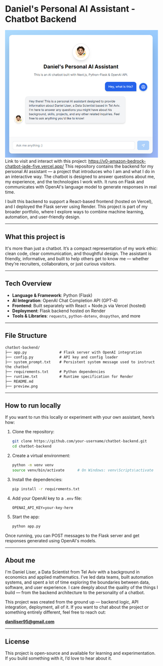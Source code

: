 # Daniel's Personal AI Assistant - Chatbot Backend
![Chatbot Preview](preview.png)
Link to visit and interact with this project: https://v0-amazon-bedrock-chatbot-jade-five.vercel.app/
This repository contains the backend for my personal AI assistant — a project that introduces who I am and what I do in an interactive way. The chatbot is designed to answer questions about me, my experience, and the technologies I work with. It runs on Flask and communicates with OpenAI's language model to generate responses in real time.

I built this backend to support a React-based frontend (hosted on Vercel), and I deployed the Flask server using Render. This project is part of my broader portfolio, where I explore ways to combine machine learning, automation, and user-friendly design.

---

## What this project is

It's more than just a chatbot. It’s a compact representation of my work ethic: clean code, clear communication, and thoughtful design. The assistant is friendly, informative, and built to help others get to know me — whether they’re recruiters, collaborators, or just curious visitors.

---

## Tech Overview

- **Language & Framework**: Python (Flask)
- **AI Integration**: OpenAI Chat Completion API (GPT-4)
- **Frontend**: Built separately with React + Node.js via Vercel (hosted)
- **Deployment**: Flask backend hosted on Render
- **Tools & Libraries**: `requests`, `python-dotenv`, `dnspython`, and more

---

## File Structure

```
chatbot-backend/
├── app.py               # Flask server with OpenAI integration
├── config.py            # API key and config loader
├── system_prompt.txt    # Persistent system message used to instruct the chatbot
├── requirements.txt     # Python dependencies
├── runtime.txt          # Runtime specification for Render
├── README.md
├── preview.png 
```

---

## How to run locally

If you want to run this locally or experiment with your own assistant, here’s how:

1. Clone the repository:
   ```bash
   git clone https://github.com/your-username/chatbot-backend.git
   cd chatbot-backend
   ```

2. Create a virtual environment:
   ```bash
   python -m venv venv
   source venv/bin/activate      # On Windows: venv\Scripts\activate
   ```

3. Install the dependencies:
   ```bash
   pip install -r requirements.txt
   ```

4. Add your OpenAI key to a `.env` file:
   ```
   OPENAI_API_KEY=your-key-here
   ```

5. Start the app:
   ```bash
   python app.py
   ```

Once running, you can POST messages to the Flask server and get responses generated using OpenAI's models.

---

## About me

I'm Daniel Liser, a Data Scientist from Tel Aviv with a background in economics and applied mathematics. I’ve led data teams, built automation systems, and spent a lot of time exploring the boundaries between data, software, and user experience. I care deeply about the quality of the things I build — from the backend architecture to the personality of a chatbot.

This project was created from the ground up — backend logic, API integration, deployment, all of it. If you want to chat about the project or something entirely different, feel free to reach out:

**daniliser95@gmail.com**

---

## License

This project is open-source and available for learning and experimentation. If you build something with it, I’d love to hear about it.
